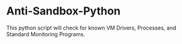 # Anti-Sandbox-Python
This python script will check for known VM Drivers, Processes, and Standard Monitoring Programs.
